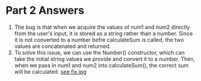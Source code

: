 # Part 2 Answers
1. The bug is that when we acquire the values of num1 and num2 directly from the user's input, it is stored as a string rather than a number. Since it is not converted to a number befre calculateSum is called, the two values are concatenated and returned.
2. To solve this issue, we can use the Number() constructor, which can take the initial string values we provide and convert it to a number. Then, when we pass in num1 and num2 into calculateSum(), the correct sum will be calculated. [see fix.jpg](explore\devtools\fix.jpg)